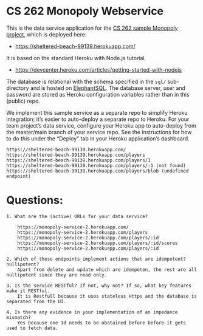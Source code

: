# CS 262 Monopoly Webservice

This is the data service application for the 
[CS 262 sample Monopoly project](https://github.com/calvin-cs262-organization/monopoly-project),
 which is deployed here:
          
- <https://sheltered-beach-99139.herokuapp.com/>

It is based on the standard Heroku with Node.js tutorial.

- <https://devcenter.heroku.com/articles/getting-started-with-nodejs>  

The database is relational with the schema specified in the `sql/` sub-directory
and is hosted on [ElephantSQL](https://www.elephantsql.com/). The database server,
user and password are stored as Heroku configuration variables rather than in this 
(public) repo.

We implement this sample service as a separate repo to simplify Heroku integration;
it&rsquo;s easier to auto-deploy a separate repo to Heroku. For your team project&rsquo;s 
data service, configure your Heroku app to auto-deploy from the master/main branch 
of your service repo. See the instructions for how to do this under the 
&ldquo;Deploy&rdquo; tab in your Heroku application&rsquo;s dashboard.
 
 
    https://sheltered-beach-99139.herokuapp.com/
    https://sheltered-beach-99139.herokuapp.com/players
    https://sheltered-beach-99139.herokuapp.com/players/1
    https://sheltered-beach-99139.herokuapp.com/players/-1 (not found)
    https://sheltered-beach-99139.herokuapp.com/players/blob (undefined endpoint)

# Questions:

    1. What are the (active) URLs for your data service?
    
        https://monopoly-service-2.herokuapp.com/
        https://monopoly-service-2.herokuapp.com/players
        https://monopoly-service-2.herokuapp.com/players/:id
        https://monopoly-service-2.herokuapp.com/players/:id/scores
        https://monopoly-service-2.herokuapp.com/players/:id
    
    2. Which of these endpoints implement actions that are idempotent? nullipotent?
        Apart from delete and update which are idempoten, the rest are all nullipotent since they are read only.

    3. Is the service RESTful? If not, why not? If so, what key features make it RESTful.
        It is Restfull because it uses stateless Https and the database is separated from the UI.

    4. Is there any evidence in your implementation of an impedance mismatch? 
        Yes because one Id needs to be obatained before before it gets used to fetch data.
